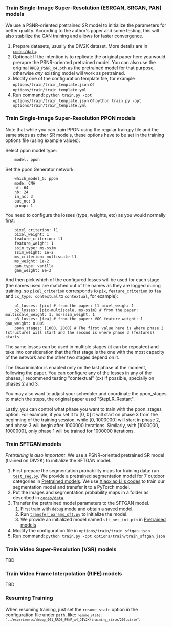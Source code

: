 ### Train Single-Image Super-Resolution (ESRGAN, SRGAN, PAN) models
We use a PSNR-oriented pretrained SR model to initialize the parameters for better quality. According to the author's paper and some testing, this will also stabilize the GAN training and allows for faster convergence. 

1. Prepare datasets, usually the DIV2K dataset. More details are in [`codes/data`](https://github.com/victorca25/BasicSR/tree/master/codes/data).
2. Optional: If the intention is to replicate the original paper here you would prerapre the PSNR-oriented pretrained model. You can also use the original `RRDB_PSNR_x4.pth` as the pretrained model for that purpose, otherwise *any* existing model will work as pretrained.
3. Modify one of the configuration template file, for example `options/train/train_template.json` or  `options/train/train_template.yml`
4. Run command: `python train.py -opt options/train/train_template.json` or `python train.py -opt options/train/train_template.yml`


### Train Single-Image Super-Resolution PPON models
Note that while you can train PPON using the regular train.py file and the same steps as other SR models, these options have to be set in the training options file (using example values):

Select ppon model type:
```
    model: ppon
```


Set the ppon Generator network:
```
    which_model_G: ppon
    mode: CNA
    nf: 64
    nb: 24
    in_nc: 3
    out_nc: 3
    group: 1
```

You need to configure the losses (type, weights, etc) as you would normally first:
```    
    pixel_criterion: l1
    pixel_weight: 1
    feature_criterion: l1
    feature_weigh": 1
    ssim_type: ms-ssim
    ssim_weight: 1e-2
    ms_criterion: multiscale-l1
    ms_weight: 1e-2
    gan_type: vanilla
    gan_weight: 8e-3
```

And then pick which of the configured losses will be used for each stage (the names used are matched out of the names as they are logged during training, so `pixel_criterion` corresponds to `pix`, `feature_criterion` to `fea` and `cx_type: contextual` to `contextual`, for example):
```
    p1_losses: [pix] # from the paper: l1 pixel_weigh: 1
    p2_losses: [pix-multiscale, ms-ssim] # from the paper: multiscale_weight: 1, ms-ssim_weight: 1
    p3_losses: [fea] # from the paper: VGG feature_weight: 1 gan_weight: 0.005
    ppon_stages: [1000, 2000] # The first value here is where phase 2 (structure) will start and the second is where phase 3 (features) starts
```

The same losses can be used in multiple stages (it can be repeated) and take into consideration that the first stage is the one with the most capacity of the network and the other two stages depend on it.

The Discriminator is enabled only on the last phase at the moment, following the paper. You can configure any of the losses in any of the phases, I recommend testing "contextual" (cx) if possible, specially on phases 2 and 3.

You may also want to adjust your scheduler and coordinate the ppon_stages to match the steps, the original paper used "StepLR_Restart".

Lastly, you can control what phase you want to train with the ppon_stages option. For example, if you set it to [0, 0] it will start on phase 3 from the beginning of the training session, while [0, 1000000] will start in phase 2, and phase 3 will begin after 1000000 iterations. Similarly, with [1000000, 1000000], only phase 1 will be trained for 1000000 iterations.


### Train SFTGAN models 
*Pretraining is also important*. We use a PSNR-oriented pretrained SR model (trained on DIV2K) to initialize the SFTGAN model.

1. First prepare the segmentation probability maps for training data: run [`test_seg.py`](https://github.com/victorca25/BasicSR/blob/master/codes/test_seg.py). We provide a pretrained segmentation model for 7 outdoor categories in [Pretrained models](#pretrained-models). We use [Xiaoxiao Li's codes](https://github.com/lxx1991/caffe_mpi) to train our segmentation model and transfer it to a PyTorch model.
1. Put the images and segmentation probability maps in a folder as described in [`codes/data`](https://github.com/victorca25/BasicSR/tree/master/codes/data).
1. Transfer the pretrained model parameters to the SFTGAN model. 
    1. First train with `debug` mode and obtain a saved model.
    1. Run [`transfer_params_sft.py`](https://github.com/victorca25/BasicSR/blob/master/codes/scripts/transfer_params_sft.py) to initialize the model.
    1. We provide an initialized model named `sft_net_ini.pth` in [Pretrained models](#pretrained-models)
1. Modify the configuration file in `options/train/train_sftgan.json`
1. Run command: `python train.py -opt options/train/train_sftgan.json`

### Train Video Super-Resolution (VSR) models
TBD

### Train Video Frame Interpolation (RIFE) models
TBD

### Resuming Training 
When resuming training, just set the `resume_state` option in the configuration file under `path`, like: <small>`resume_state: "../experiments/debug_001_RRDB_PSNR_x4_DIV2K/training_state/200.state"`. </small>

